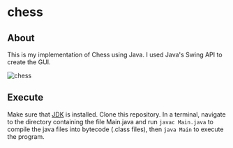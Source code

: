 # chess

## About
This is my implementation of Chess using Java. I used Java's Swing API to create the GUI.  

![chess](https://dxaviud.github.io/images/chess.gif)

## Execute
Make sure that [JDK](https://www.oracle.com/ca-en/java/technologies/javase-jdk15-downloads.html) is installed. Clone this repository. In a terminal, navigate to the directory containing the file Main.java and run `javac Main.java` to compile the java files into bytecode (.class files), then `java Main` to execute the program.

